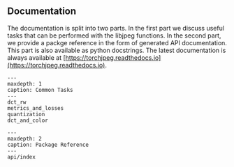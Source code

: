 ```{include} ../../README.md
```

## Documentation

The documentation is split into two parts. In the first part we discuss useful tasks that can be performed with the libjpeg functions. In the second part, we provide a packge reference in the form of generated API documentation. This part is also available as python docstrings. The latest documentation is always available at [https://torchjpeg.readthedocs.io](https://torchjpeg.readthedocs.io).

```{toctree}
---
maxdepth: 1
caption: Common Tasks
---
dct_rw
metrics_and_losses
quantization
dct_and_color
```

```{toctree}
---
maxdepth: 2 
caption: Package Reference
---
api/index
```
